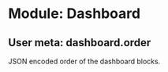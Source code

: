 Module: Dashboard
=================

User meta: dashboard.order
--------------------------

JSON encoded order of the dashboard blocks.